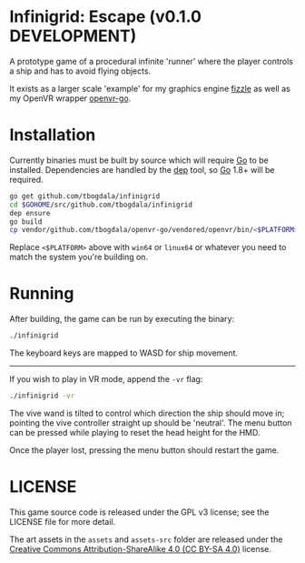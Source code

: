 Infinigrid: Escape (v0.1.0 DEVELOPMENT)
=======================================

A prototype game of a procedural infinite 'runner' where the player controls a ship
and has to avoid flying objects.

It exists as a larger scale 'example' for my graphics engine [fizzle][fizzle] as well
as my OpenVR wrapper [openvr-go][ovrgo].


Installation
============

Currently binaries must be built by source which will require [Go][golang] to be installed. 
Dependencies are handled by the [dep][godep] tool, so [Go][golang] 1.8+ will be required.

```bash
go get github.com/tbogdala/infinigrid
cd $GOHOME/src/github.com/tbogdala/infinigrid
dep ensure
go build
cp vendor/github.com/tbogdala/openvr-go/vendored/openvr/bin/<$PLATFORM>/openvr_api.dll .
```

Replace `<$PLATFORM>` above with `win64` or `linux64` or whatever you need to match
the system you're building on.


Running
========

After building, the game can be run by executing the binary:

```bash
./infinigrid
```

The keyboard keys are mapped to WASD for ship movement.

---

If you wish to play in VR mode, append the `-vr` flag:

```bash
./infinigrid -vr
```

The vive wand is tilted to control which direction the ship should move in; pointing
the vive controller straight up should be 'neutral'. The menu button can be pressed
while playing to reset the head height for the HMD.

Once the player lost, pressing the menu button should restart the game.


LICENSE
========

This game source code is released under the GPL v3 license; see the LICENSE file for more detail.

The art assets in the `assets` and `assets-src` folder are released under the [Creative Commons
Attribution-ShareAlike 4.0 (CC BY-SA 4.0)][ccbysa4] license.


[golang]: https://golang.org/
[fizzle]: https://github.com/tbogdala/fizzle
[ovrgo]: https://github.com/tbogdala/openvr-go
[godep]: https://github.com/golang/dep
[ccbysa4]: https://creativecommons.org/licenses/by-sa/4.0/